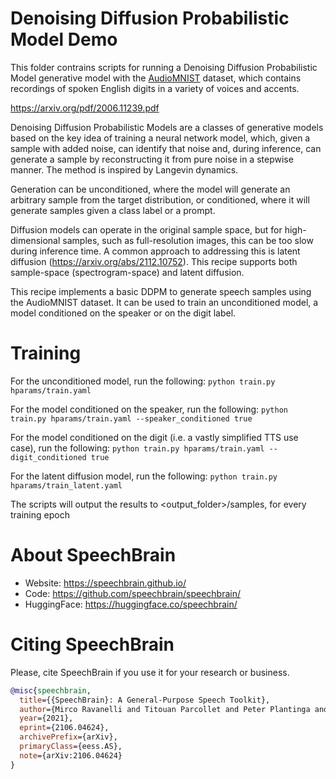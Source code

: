 # Denoising Diffusion Probabilistic Model Demo
This folder contrains scripts for running a Denoising Diffusion Probabilistic Model
generative model with the [AudioMNIST](https://huggingface.co/datasets/flexthink/audiomnist) dataset, which contains recordings
of spoken English digits in a variety of voices and accents.

https://arxiv.org/pdf/2006.11239.pdf

Denoising Diffusion Probabilistic Models are a classes of generative
models based on the key idea of training a neural network model, which, given a sample with added noise, can identify that noise and,
during inference, can generate a sample by reconstructing it from
pure noise in a stepwise manner. The method is inspired by Langevin
dynamics.

Generation can be unconditioned, where the model will generate an
arbitrary sample from the target distribution, or conditioned, where
it will generate samples given a class label or a prompt.

Diffusion models can operate in the original sample space, but for
high-dimensional samples, such as full-resolution images, this can
be too slow during inference time. A common approach to addressing
this is latent diffusion (https://arxiv.org/abs/2112.10752). This
recipe supports both sample-space (spectrogram-space) and latent
diffusion.

This recipe implements a basic DDPM to generate speech samples using
the AudioMNIST dataset. It can be used to train an unconditioned model, a model conditioned on the speaker or on the digit label.

# Training
For the unconditioned model, run the following:
`python train.py hparams/train.yaml`

For the model conditioned on the speaker, run the following:
`python train.py hparams/train.yaml --speaker_conditioned true`

For the model conditioned on the digit (i.e. a vastly simplified TTS use case), run the following:
`python train.py hparams/train.yaml --digit_conditioned true`

For the latent diffusion model, run the following:
`python train.py hparams/train_latent.yaml`

The scripts will output the results to <output_folder>/samples, for every training epoch

# **About SpeechBrain**
- Website: https://speechbrain.github.io/
- Code: https://github.com/speechbrain/speechbrain/
- HuggingFace: https://huggingface.co/speechbrain/


# **Citing SpeechBrain**
Please, cite SpeechBrain if you use it for your research or business.

```bibtex
@misc{speechbrain,
  title={{SpeechBrain}: A General-Purpose Speech Toolkit},
  author={Mirco Ravanelli and Titouan Parcollet and Peter Plantinga and Aku Rouhe and Samuele Cornell and Loren Lugosch and Cem Subakan and Nauman Dawalatabad and Abdelwahab Heba and Jianyuan Zhong and Ju-Chieh Chou and Sung-Lin Yeh and Szu-Wei Fu and Chien-Feng Liao and Elena Rastorgueva and François Grondin and William Aris and Hwidong Na and Yan Gao and Renato De Mori and Yoshua Bengio},
  year={2021},
  eprint={2106.04624},
  archivePrefix={arXiv},
  primaryClass={eess.AS},
  note={arXiv:2106.04624}
}
```


